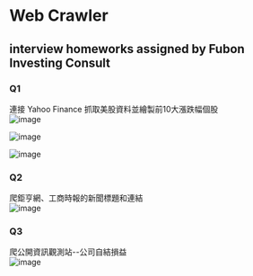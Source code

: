 # Web Crawler
## interview homeworks assigned by Fubon Investing Consult
### Q1 
連接 Yahoo Finance 抓取美股資料並繪製前10大漲跌幅個股<br>
![image](https://user-images.githubusercontent.com/73147512/235364440-ac7cea9e-c474-476b-aeb6-af20a9f1d40e.png)

![image](https://user-images.githubusercontent.com/73147512/235364433-018435a6-3f8c-46c2-bff8-dd2c8e6128f2.png)

![image](https://user-images.githubusercontent.com/73147512/235364427-3ea84f98-42c6-43fd-9a4d-b534aa910750.png)

### Q2
爬鉅亨網、工商時報的新聞標題和連結<br>
![image](https://user-images.githubusercontent.com/73147512/235364420-017fc1d6-738a-40bd-86bb-6a47ca2f9d53.png)

### Q3
爬公開資訊觀測站--公司自結損益<br>
![image](https://user-images.githubusercontent.com/73147512/235364412-d17b3e68-74f2-4d22-93db-97eba9828780.png)
